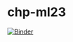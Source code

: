 # chp-ml23
[![Binder](https://mybinder.org/badge_logo.svg)](https://mybinder.org/v2/gh/mshetairy/chp-ml23/test)
